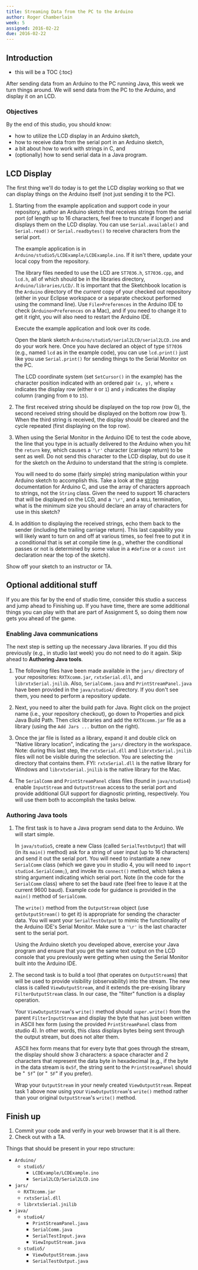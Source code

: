 ```yaml
---
title: Streaming Data from the PC to the Arduino
author: Roger Chamberlain
week: 5
assigned: 2016-02-22
due: 2016-02-22
---
```


## Introduction

* this will be a TOC 
{:toc}

After sending data from an Arduino to the PC running Java, this week
we turn things around.  We will send data from the PC to the Arduino,
and display it on an LCD.

### Objectives

By the end of this studio, you should know:

- how to utilize the LCD display in an Arduino sketch,
- how to receive data from the serial port in an Arduino sketch,
- a bit about how to work with strings in C, and
- (optionally) how to send serial data in a Java program.

## LCD Display

The first thing we'll do today is to get the LCD display working so that
we can display things on the Arduino itself (not just sending it to the PC).

1. Starting from the example application and support code in your repository,
author an Arduino sketch that receives strings from the serial port (of
length up to 16 characters, feel free to truncate if longer) and displays
them on the LCD display.  You can use `Serial.available()` and `Serial.read()`
or `Serial.readbytes()` to receive characters from the serial port.

	The example application is
in `Arduino/studio5/LCDExample/LCDExample.ino`.  If it isn't there, update
your local copy from the repository.

	The library files needed to use the LCD are `ST7036.h`, `ST7036.cpp`,
and `lcd.h`, all of which should be in the libraries directory,
`Arduino/libraries/LCD/`.  It is important that the Sketchbook location is
the `Arduino` directory of the *current* copy of your checked out repository
(either in your Eclipse workspace or a separate checkout performed using
the command line).  Use `File>Preferences` in the Arduino IDE to check
(`Arduino>Preferences` on a Mac),
and if you need to change it to get it right, you will also need to restart
the Arduino IDE.

	Execute the example application and look over its code.

	Open the blank sketch `Arduino/studio5/serial2LCD/serial2LCD.ino`
and do your work here.  Once you have declared an object of type `ST7036`
(e.g., named `lcd` as in the example code), you can use `lcd.print()` just
like you use `Serial.print()` for sending things to the Serial Monitor
on the PC.

	The LCD coordinate system (set `SetCursor()` in the example) has the
character position indicated with an ordered pair `(x, y)`, where `x`
indicates the display row (either `0` or `1`) and `y` indicates the
display column (ranging from `0` to `15`).

2. The first received string should be displayed on the top row (row 0),
the second received string should be displayed on the bottom row (row 1).
When the third string is received, the display should be cleared and
the cycle repeated (first displaying on the top row).

3. When using the Serial Monitor in the Arduino IDE to test the code above,
the line that you type in is actually delivered to the Arduino when
you hit the `return` key, which causes a `'\r'` character (carriage return)
to be sent as well.  Do not send this character to the LCD display, but do
use it for the sketch on the Arduino to understand that the string is complete.

	You will need to do some (fairly simple) string manipulation
within your Arduino sketch to accomplish this.  Take a look at the
[string][stringref]
documentation for Arduino C, and use the array of characters approach
to strings, not the `String` class.
Given the need to support 16 characters that will be displayed on the LCD,
and a `'\r'`, and a `NULL` termination, what is the minimum size you should
declare an array of characters for use in this sketch?

	[stringref]: https://www.arduino.cc/en/Reference/String

4. In addition to displaying the received strings, echo them back to the
sender (including the trailing carriage return).  This last capability you
will likely want to turn on and off at various times, so feel free to
put it in a conditional that is set at compile time (e.g., whether the
conditional passes or not is determined by some value in a `#define` or
a `const int` declaration near the top of the sketch).

Show off your sketch to an instructor or TA.

## Optional additional stuff

If you are this far by the end of studio time, consider this studio
a success and jump ahead to Finishing up.  If you have time, there are
some additional things you can play with that are part
of Assignment 5, so doing them now gets you ahead of the game.

### Enabling Java communications

The next step is setting up the necessary Java libraries.
If you did this previously (e.g., in studio last week) you do not need to
do it again.  Skip ahead to **Authoring Java tools**.

1. The following files have been made available in the `jars/` directory of your
repositories: `RXTXcomm.jar`, `rxtxSerial.dll`, and `librxtxSerial.jnilib`.
Also, `SerialComm.java` and `PrintStreamPanel.java` have been provided in
the `java/studio4/` directory.
If you don't see them, you need to perform a repository update.

2. Next, you need to alter the build path for Java.  Right click on the
project name (i.e., your repository checkout), go down to Properties and pick
Java Build Path.  Then click libraries and add the `RXTXcomm.jar` file as
a library (using the `Add Jars ...` button on the right).

3. Once the jar file is listed as a library, expand it and double click
on "Native library location", indicating the `jars/` directory in the
workspace.  Note: during this last step, the `rxtxSerial.dll` and
`librxtxSerial.jnilib` files will not be visible during the selection.
You are selecting the directory that contains them.  FYI: `rxtxSerial.dll`
is the native library for Windows and `librxtxSerial.jnilib` is the native
library for the Mac.

4. The `SerialComm` and `PrintStreamPanel` class files
(found in `java/studio4`) enable
`InputStream` and `OutputStream` access to the serial port
and provide additional GUI support for diagnostic printing, respectively.
You will use them both to accomplish the tasks below.

### Authoring Java tools

1. The first task is to have a Java program send data to the Arduino.
We will start simple.

	In `java/studio5`, create a new Class (called `SerialTestOutput`) that will
(in its `main()` method) ask for a string of user input (up to 16 characters)
and send it out the serial port.
You will need to instantiate a new `SerialComm` class
(which we gave you in studio 4, you will need to
`import studio4.SerialComm;`), and invoke its
`connect()` method, which takes a string argument indicating which
serial port.  Note (in the code
for the `SerialComm` class) where to set the baud rate (feel free to leave
it at the current 9600 baud).
Example code for guidance is provided in the `main()` method of `SerialComm`.

	The `write()` method from the `OutputStream` object (use `getOutputStream()` to
get it) is appropriate for sending the character data.
You will want your `SerialTestOutput` to mimic the functionality of 
the Arduino IDE's Serial Monitor.  Make sure a `'\r'` is the
last character sent to the serial port.

	Using the Arduino sketch you developed above,
exercise your Java program and ensure
that you get the same text output on the LCD console that you previously
were getting when using the Serial Monitor built into the Arduino IDE.


2. The second task is to build a tool (that operates on `OutputStream`s) that
will be used to provide visibility (observability) into the stream.
The new class is called `ViewOutputStream`, and it extends the pre-exising
library `FilterOutputStream` class. In our case, the "filter" function
is a display operation.

	Your `ViewOutputStream`'s `write()` method should `super.write()`
from the
parent `FilterInputStream` and display the byte that has just been written in
ASCII hex form (using the provided `PrintStreamPanel` class from studio 4).
In other words, this class displays bytes being sent through the
output stream, but does not alter them.

	ASCII hex form means that for every byte that goes through the stream, the display
should show 3 characters: a space character and 2 characters that
represent the data byte in hexadecimal (e.g., if the byte in the data
stream is `0x5f`, the string sent to the `PrintStreamPanel` should be
"` 5f`" (or "` 5F`" if you prefer).

	Wrap your `OutputStream` in your newly created `ViewOutputStream`.
Repeat task 1 above now using your `ViewOutputStream`'s `write()` method
rather than your original `OutputStream`'s `write()` method.
	
## Finish up

1. Commit your code and verify in your web browser that it is all there.
2. Check out with a TA.

Things that should be present in your repo structure:

<section class="tree">

- `Arduino/`
	- `studio5/`
		- `LCDExample/LCDExample.ino`
		- `Serial2LCD/Serial2LCD.ino`
- `jars/`
	- `RXTXcomm.jar`
	- `rxtsSerial.dll`
	- `librxtsSerial.jnilib`
- `java/`
	- `studio4/`
		- `PrintStreamPanel.java`
		- `SerialComm.java`
		- `SerialTestInput.java`
		- `ViewInputStream.java`
	- `studio5/`
		- `ViewOutputStream.java`
		- `SerialTestOutput.java`
</section>
